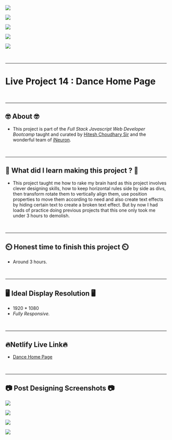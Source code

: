 
![](https://img.shields.io/badge/Live%20Project%2014-Dance%20Home%20Page-brightgreen)

![](https://img.shields.io/badge/Tech%20Stack-HTML%20%7C%20CSS-blue)

![](https://img.shields.io/badge/Special%20Thanks-Hitesh%20Choudhary%20%7C%20iNeuron-orange)

![](https://img.shields.io/badge/Project%20Owner-Manik%20Dixit-lightgrey)

![](https://img.shields.io/badge/Motto-%E2%80%9CAny%20fool%20can%20write%20code%20that%20a%20computer%20can%20understand.%20Good%20programmers%20write%20code%20that%20humans%20can%20understand.%E2%80%9D%20%E2%80%93%20Martin%20Fowler-red)

&nbsp;
***

# **Live Project 14 : Dance Home Page**

&nbsp;
***
## **🤓 About 🤓**

- This project is part of the *Full Stack Javascript Web Developer Bootcamp* taught and curated by [Hitesh Choudhary Sir](https://www.instagram.com/hiteshchoudharyofficial) and the wonderful team of [iNeuron](https://ineuron.ai/).


&nbsp;
***
## **🤔 What did I learn making this project ? 🤔**

- This project taught me how to rake my brain hard as this project involves clever designing skills, how to keep horizontal rules side by side as divs, then transform rotate them to vertically align them, use position properties to move them according to need and also create text effects by hiding certain text to create a broken text effect. But by now I had loads of practice doing previous projects that this one only took me under 3 hours to demolish.

&nbsp;
***
## **⏲️ Honest time to finish this project ⏲️**

- Around 3 hours. 

&nbsp;
***
## **🖥️ Ideal Display Resolution 🖥️**

- 1920 * 1080
- *Fully Responsive.*

&nbsp;
***
## **🔥Netlify Live Link🔥**
- [Dance Home Page](https://live-proj-14-fullstackjsbootcamp.netlify.app/)

&nbsp;
***
## **📷 Post Designing Screenshots 📷**

![](https://github.com/manikD1/Live-Project-14-Dance-Home-Page/blob/main/Screenshots/Actual-Screenshot.JPG)

![](https://github.com/manikD1/Live-Project-14-Dance-Home-Page/blob/main/Screenshots/Actual-Screenshot-1.JPG)

![](https://github.com/manikD1/Live-Project-14-Dance-Home-Page/blob/main/Screenshots/Actual-Screenshot-2.JPG)

![](https://github.com/manikD1/Live-Project-14-Dance-Home-Page/blob/main/Screenshots/Actual-Screenshot-3.JPG)

